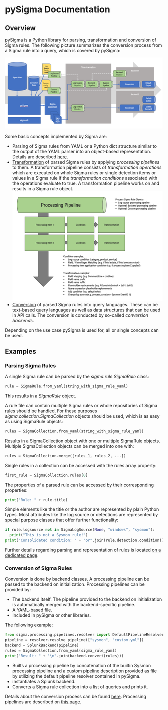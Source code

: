 # pySigma Documentation

## Overview

pySigma is a Python library for parsing, transformation and conversion of Sigma rules. The following
picture summarizes the conversion process from a Sigma rule into a query, which is covered by pySigma:

![Sigma conversion process](images/conversion.png)

Some basic concepts implemented by Sigma are:

* Parsing of Sigma rules from YAML or a Python dict structure similar to the output of the YAML
  parser into an object-based representation. Details are described [here](Sigma_Rules.md).
* [Transformation](Processing_Pipelines.md) of parsed Sigma rules by applying *processing pipelines* to them. A
  transformation pipeline consists of *transformation operations* which are executed on whole Sigma
  rules or single detection items or values in a Sigma rule if the *transformation conditions*
  associated with the operations evaluate to true. A transformation pipeline works on and results in
  a Sigma rule object.
![Processing pipelines](images/pipelines.png)
* [Conversion](Conversion.md) of parsed Sigma rules into query languages. These can be text-based query languages as
  well as data structures that can be used in API calls. The conversion is conducted by so-called
  *conversion backends*.

Depending on the use case pySigma is used for, all or single concepts can be used.

## Examples

### Parsing Sigma Rules

A single Sigma rule can be parsed by the *sigma.rule.SigmaRule* class:

```python
rule = SigmaRule.from_yaml(string_with_sigma_rule_yaml)
```

This results in a *SigmaRule* object.

A rule file can contain multiple Sigma rules or whole repositories of Sigma rules should be handled.
For these purposes *sigma.collection.SigmaCollection* objects should be used, which is as easy as
using SigmaRule objects:

```python
rules = SigmaCollection.from_yaml(string_with_sigma_rule_yaml)
```

Results in a SigmaCollection object with one or multiple SigmaRule objects. Multiple SigmaCollection
objects can be merged into one with:

```python
rules = SigmaCollection.merge([rules_1, rules_2, ...])
```

Single rules in a collection can be accessed with the rules array property:

```python
first_rule = SigmaCollection.rules[0]
```

The properties of a parsed rule can be accessed by their corresponding properties:

```python
print("Rule: " + rule.title)
```

Simple elements like the title or the author are represented by plain Python types. Most attributes
like the log source or detections are represented by special purpose classes that offer further functionality:

```python
if rule.logsource not in SigmaLogSource(None, "windows", "sysmon"):
  print("This is not a Sysmon rule!")
print("Consolidated condition: " + "or".join(rule.detection.condition))
```

Further details regarding parsing and representation of rules is located [on a dedicated page](Sigma_Rules.md).

### Conversion of Sigma Rules

Conversion is done by backend classes. A processing pipeline can be passed to the backend on
initialization. Processing pipelines can be provided by:

* The backend itself. The pipeline provided to the backend on initialization is automatically merged
  with the backend-specific pipeline.
* A YAML-based file.
* Included in pySigma or other libraries.

The following example:
```python
from sigma.processing.pipelines.resolver import DefaultPipelineResolver
pipeline = resolver.resolve_pipeline(["sysmon", "custom.yml"])
backend = SplunkBackend(pipeline)
rules = SigmaCollection.from_yaml(sigma_rule_yaml)
print("Result: " + "\n".join(backend.convert(rules)))
```

* Builts a processing pipeline by concatenation of the builtin Sysmon processing pipeline and a
  custom pipeline description provided as file by utilizing the default pipeline resolver contained
  in pySigma.
* instantiates a Splunk backend.
* Converts a Sigma rule collection into a list of queries and prints it.

Details about the conversion process can be found [here](Conversion.md). Processing pipelines are
described on [this page](Processing_Pipelines.md).